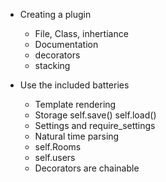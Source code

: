 
- Creating a plugin
    - File, Class, inhertiance
    - Documentation
    - decorators
    - stacking

- Use the included batteries
    - Template rendering
    - Storage
        self.save()
        self.load()
    - Settings and require_settings
    - Natural time parsing
    - self.Rooms
    - self.users
    - Decorators are chainable

